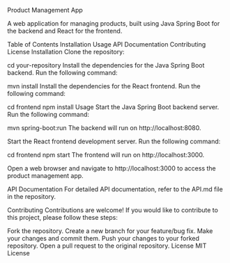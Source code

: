 Product Management App

A web application for managing products, built using Java Spring Boot for the backend and React for the frontend.

Table of Contents
Installation
Usage
API Documentation
Contributing
License
Installation
Clone the repository:





cd your-repository
Install the dependencies for the Java Spring Boot backend. Run the following command:


mvn install
Install the dependencies for the React frontend. Run the following command:


cd frontend
npm install
Usage
Start the Java Spring Boot backend server. Run the following command:


mvn spring-boot:run
The backend will run on http://localhost:8080.

Start the React frontend development server. Run the following command:


cd frontend
npm start
The frontend will run on http://localhost:3000.

Open a web browser and navigate to http://localhost:3000 to access the product management app.

API Documentation
For detailed API documentation, refer to the API.md file in the repository.

Contributing
Contributions are welcome! If you would like to contribute to this project, please follow these steps:

Fork the repository.
Create a new branch for your feature/bug fix.
Make your changes and commit them.
Push your changes to your forked repository.
Open a pull request to the original repository.
License
MIT License

